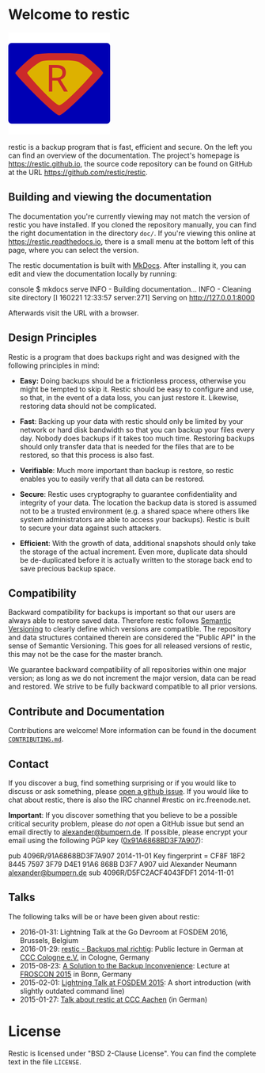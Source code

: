 Welcome to restic
=================

![restic logo](logo/logo.svg)

restic is a backup program that is fast, efficient and secure. On the left you
can find an overview of the documentation. The project's homepage is
<https://restic.github.io>, the source code repository can be found on GitHub
at the URL <https://github.com/restic/restic>.

Building and viewing the documentation
--------------------------------------

The documentation you're currently viewing may not match the version of restic
you have installed. If you cloned the repository manually, you can find the
right documentation in the directory `doc/`. If you're viewing this online at
<https://restic.readthedocs.io>, there is a small menu at the bottom left of
this page, where you can select the version.

The restic documentation is built with [MkDocs](http://www.mkdocs.org). After
installing it, you can edit and view the documentation locally by running:

console
$ mkdocs serve
INFO    -  Building documentation...
INFO    -  Cleaning site directory
[I 160221 12:33:57 server:271] Serving on http://127.0.0.1:8000


Afterwards visit the URL with a browser.

Design Principles
-----------------

Restic is a program that does backups right and was designed with the following
principles in mind:

 * **Easy:** Doing backups should be a frictionless process, otherwise you might be
   tempted to skip it.  Restic should be easy to configure and use, so that, in
   the event of a data loss, you can just restore it. Likewise,
   restoring data should not be complicated.

 * **Fast**: Backing up your data with restic should only be limited by your
   network or hard disk bandwidth so that you can backup your files every day.
   Nobody does backups if it takes too much time. Restoring backups should only
   transfer data that is needed for the files that are to be restored, so that
   this process is also fast.

 * **Verifiable**: Much more important than backup is restore, so restic enables
   you to easily verify that all data can be restored.

 * **Secure**: Restic uses cryptography to guarantee confidentiality and integrity
   of your data. The location the backup data is stored is assumed not to be a
   trusted environment (e.g. a shared space where others like system
   administrators are able to access your backups). Restic is built to secure
   your data against such attackers.

 * **Efficient**: With the growth of data, additional snapshots should only take
   the storage of the actual increment. Even more, duplicate data should be
   de-duplicated before it is actually written to the storage back end to save
   precious backup space.

Compatibility
-------------

Backward compatibility for backups is important so that our users are always
able to restore saved data. Therefore restic follows [Semantic
Versioning](http://semver.org) to clearly define which versions are compatible.
The repository and data structures contained therein are considered the "Public
API" in the sense of Semantic Versioning. This goes for all released versions
of restic, this may not be the case for the master branch.

We guarantee backward compatibility of all repositories within one major version;
as long as we do not increment the major version, data can be read and restored.
We strive to be fully backward compatible to all prior versions.

Contribute and Documentation
----------------------------

Contributions are welcome! More information can be found in the document
[`CONTRIBUTING.md`](https://github.com/restic/restic/blob/master/CONTRIBUTING.md).

Contact
-------

If you discover a bug, find something surprising or if you would like to
discuss or ask something, please [open a github
issue](https://github.com/restic/restic/issues/new). If you would like to chat
about restic, there is also the IRC channel #restic on irc.freenode.net.

**Important**: If you discover something that you believe to be a possible
critical security problem, please do *not* open a GitHub issue but send an
email directly to alexander@bumpern.de. If possible, please encrypt your email
using the following PGP key
([0x91A6868BD3F7A907](https://pgp.mit.edu/pks/lookup?op=get&search=0xCF8F18F2844575973F79D4E191A6868BD3F7A907)):


pub   4096R/91A6868BD3F7A907 2014-11-01
      Key fingerprint = CF8F 18F2 8445 7597 3F79  D4E1 91A6 868B D3F7 A907
      uid                          Alexander Neumann <alexander@bumpern.de>
      sub   4096R/D5FC2ACF4043FDF1 2014-11-01


Talks
-----

The following talks will be or have been given about restic:

 * 2016-01-31: Lightning Talk at the Go Devroom at FOSDEM 2016, Brussels, Belgium
 * 2016-01-29: [restic - Backups mal richtig](https://media.ccc.de/v/c4.openchaos.2016.01.restic): Public lecture in German at [CCC Cologne e.V.](https://koeln.ccc.de) in Cologne, Germany
 * 2015-08-23: [A Solution to the Backup Inconvenience](https://programm.froscon.de/2015/events/1515.html): Lecture at [FROSCON 2015](https://www.froscon.de) in Bonn, Germany
 * 2015-02-01: [Lightning Talk at FOSDEM 2015](https://www.youtube.com/watch?v=oM-MfeflUZ8&t=11m40s): A short introduction (with slightly outdated command line)
 * 2015-01-27: [Talk about restic at CCC Aachen](https://videoag.fsmpi.rwth-aachen.de/?view=player&lectureid=4442#content) (in German)

License
=======

Restic is licensed under "BSD 2-Clause License". You can find the complete text
in the file `LICENSE`.
